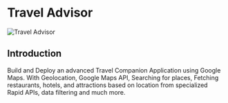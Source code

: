 # Travel Advisor

![Travel Advisor](https://i.ibb.co/qph2cZn/image.pngg)

## Introduction
Build and Deploy an advanced Travel Companion Application using Google Maps. With Geolocation, Google Maps API, Searching for places, Fetching restaurants, hotels, and attractions based on location from specialized Rapid APIs, data filtering and much more.

